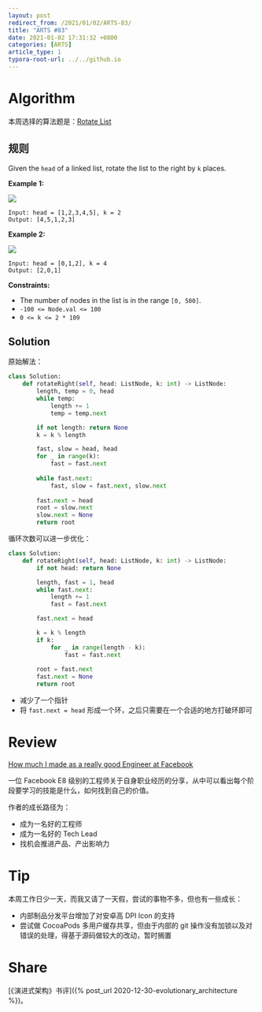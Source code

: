 ```yaml
---
layout: post
redirect_from: /2021/01/02/ARTS-83/
title: "ARTS #83"
date: 2021-01-02 17:31:32 +0800
categories: [ARTS]
article_type: 1
typora-root-url: ../../github.io
---
```



# Algorithm

本周选择的算法题是：[Rotate List](https://leetcode.com/problems/rotate-list/)


## 规则

Given the `head` of a linked list, rotate the list to the right by `k` places.

 

**Example 1:**

![](https://assets.leetcode.com/uploads/2020/11/13/rotate1.jpg)

```
Input: head = [1,2,3,4,5], k = 2
Output: [4,5,1,2,3]
```

**Example 2:**

![](https://assets.leetcode.com/uploads/2020/11/13/roate2.jpg)

```
Input: head = [0,1,2], k = 4
Output: [2,0,1]
```

 

**Constraints:**

- The number of nodes in the list is in the range `[0, 500]`.
- `-100 <= Node.val <= 100`
- `0 <= k <= 2 * 109`

## Solution

原始解法：

```python
class Solution:
    def rotateRight(self, head: ListNode, k: int) -> ListNode:
        length, temp = 0, head
        while temp:
            length += 1
            temp = temp.next

        if not length: return None
        k = k % length

        fast, slow = head, head
        for _ in range(k):
            fast = fast.next
        
        while fast.next:
            fast, slow = fast.next, slow.next
        
        fast.next = head
        root = slow.next
        slow.next = None
        return root
```

循环次数可以进一步优化：

```python
class Solution:
    def rotateRight(self, head: ListNode, k: int) -> ListNode:
        if not head: return None

        length, fast = 1, head
        while fast.next:
            length += 1
            fast = fast.next

        fast.next = head

        k = k % length
        if k:
            for _ in range(length - k):
                fast = fast.next
        
        root = fast.next
        fast.next = None
        return root
```

- 减少了一个指针
- 将 `fast.next = head` 形成一个环，之后只需要在一个合适的地方打破环即可

# Review

[How much I made as a really good Engineer at Facebook](https://medium.com/@anyengineer/how-much-i-made-as-a-really-good-engineer-at-facebook-9366151b52db)

一位 Facebook E8 级别的工程师关于自身职业经历的分享，从中可以看出每个阶段要学习的技能是什么，如何找到自己的价值。

作者的成长路径为：

- 成为一名好的工程师
- 成为一名好的 Tech Lead
- 找机会推进产品、产出影响力

# Tip

本周工作日少一天，而我又请了一天假，尝试的事物不多，但也有一些成长：

- 内部制品分发平台增加了对安卓高 DPI Icon 的支持
- 尝试做 CocoaPods 多用户缓存共享，但由于内部的 git 操作没有加锁以及对错误的处理，得基于源码做较大的改动，暂时搁置

# Share

[《演进式架构》书评]({% post_url 2020-12-30-evolutionary_architecture %})。

